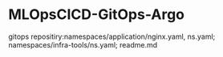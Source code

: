 # MLOpsCICD-GitOps-Argo
gitops repositiry:namespaces/application/nginx.yaml, ns.yaml; namespaces/infra-tools/ns.yaml; readme.md
